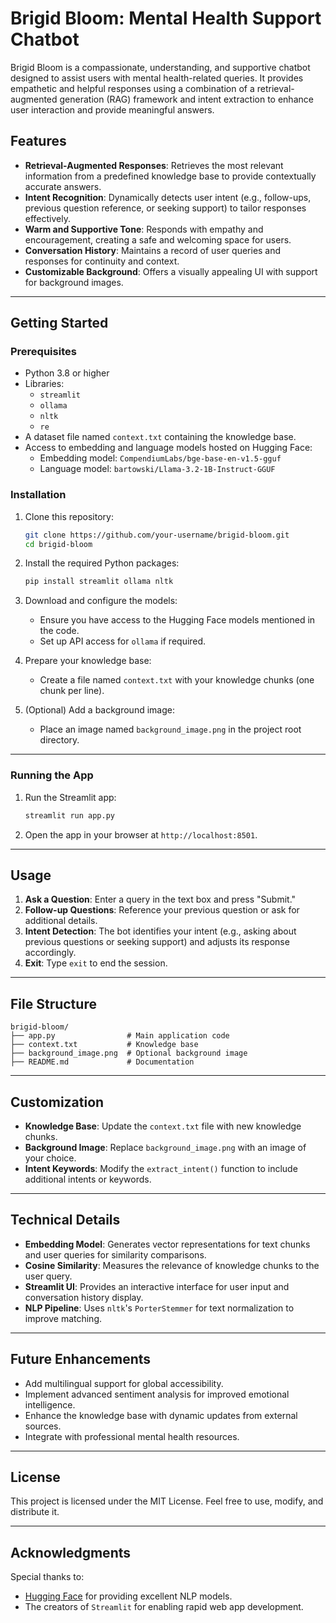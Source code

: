 # **Brigid Bloom: Mental Health Support Chatbot**

Brigid Bloom is a compassionate, understanding, and supportive chatbot designed to assist users with mental health-related queries. It provides empathetic and helpful responses using a combination of a retrieval-augmented generation (RAG) framework and intent extraction to enhance user interaction and provide meaningful answers.

## **Features**
- **Retrieval-Augmented Responses**: Retrieves the most relevant information from a predefined knowledge base to provide contextually accurate answers.
- **Intent Recognition**: Dynamically detects user intent (e.g., follow-ups, previous question reference, or seeking support) to tailor responses effectively.
- **Warm and Supportive Tone**: Responds with empathy and encouragement, creating a safe and welcoming space for users.
- **Conversation History**: Maintains a record of user queries and responses for continuity and context.
- **Customizable Background**: Offers a visually appealing UI with support for background images.

---

## **Getting Started**

### **Prerequisites**
- Python 3.8 or higher
- Libraries: 
  - `streamlit`
  - `ollama`
  - `nltk`
  - `re`
- A dataset file named `context.txt` containing the knowledge base.
- Access to embedding and language models hosted on Hugging Face:
  - Embedding model: `CompendiumLabs/bge-base-en-v1.5-gguf`
  - Language model: `bartowski/Llama-3.2-1B-Instruct-GGUF`

### **Installation**
1. Clone this repository:
   ```bash
   git clone https://github.com/your-username/brigid-bloom.git
   cd brigid-bloom
   ```

2. Install the required Python packages:
   ```bash
   pip install streamlit ollama nltk
   ```

3. Download and configure the models:
   - Ensure you have access to the Hugging Face models mentioned in the code.
   - Set up API access for `ollama` if required.

4. Prepare your knowledge base:
   - Create a file named `context.txt` with your knowledge chunks (one chunk per line).

5. (Optional) Add a background image:
   - Place an image named `background_image.png` in the project root directory.

---

### **Running the App**
1. Run the Streamlit app:
   ```bash
   streamlit run app.py
   ```
2. Open the app in your browser at `http://localhost:8501`.

---

## **Usage**
1. **Ask a Question**: Enter a query in the text box and press "Submit."
2. **Follow-up Questions**: Reference your previous question or ask for additional details.
3. **Intent Detection**: The bot identifies your intent (e.g., asking about previous questions or seeking support) and adjusts its response accordingly.
4. **Exit**: Type `exit` to end the session.

---

## **File Structure**
```plaintext
brigid-bloom/
├── app.py                # Main application code
├── context.txt           # Knowledge base
├── background_image.png  # Optional background image
├── README.md             # Documentation
```

---

## **Customization**
- **Knowledge Base**: Update the `context.txt` file with new knowledge chunks.
- **Background Image**: Replace `background_image.png` with an image of your choice.
- **Intent Keywords**: Modify the `extract_intent()` function to include additional intents or keywords.

---

## **Technical Details**
- **Embedding Model**: Generates vector representations for text chunks and user queries for similarity comparisons.
- **Cosine Similarity**: Measures the relevance of knowledge chunks to the user query.
- **Streamlit UI**: Provides an interactive interface for user input and conversation history display.
- **NLP Pipeline**: Uses `nltk`'s `PorterStemmer` for text normalization to improve matching.

---

## **Future Enhancements**
- Add multilingual support for global accessibility.
- Implement advanced sentiment analysis for improved emotional intelligence.
- Enhance the knowledge base with dynamic updates from external sources.
- Integrate with professional mental health resources.

---

## **License**
This project is licensed under the MIT License. Feel free to use, modify, and distribute it.

---

## **Acknowledgments**
Special thanks to:
- [Hugging Face](https://huggingface.co) for providing excellent NLP models.
- The creators of `Streamlit` for enabling rapid web app development.